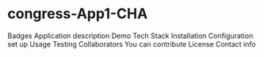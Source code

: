 # congress-App1-CHA
Badges
Application description
Demo
Tech Stack
Installation
Configuration set up
Usage
Testing
Collaborators
You can contribute
License
Contact info
